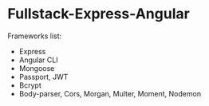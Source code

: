 # Fullstack-Express-Angular

Frameworks list:
- Express
- Angular CLI
- Mongoose
- Passport, JWT
- Bcrypt
- Body-parser, Cors, Morgan, Multer, Moment, Nodemon